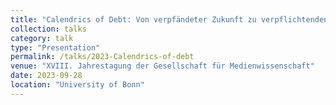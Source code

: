 ```yaml
---
title: "Calendrics of Debt: Von verpfändeter Zukunft zu verpflichtenden Routinen"
collection: talks
category: talk
type: "Presentation"
permalink: /talks/2023-Calendrics-of-debt
venue: "XVIII. Jahrestagung der Gesellschaft für Medienwissenschaft"
date: 2023-09-28
location: "University of Bonn"
---
```



